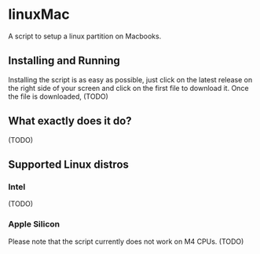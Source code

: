 # linuxMac
A script to setup a linux partition on Macbooks.

## Installing and Running
Installing the script is as easy as possible, just click on the latest release on the right side of your screen and click on the first file to download it.
Once the file is downloaded, (TODO)

## What exactly does it do?
(TODO)

## Supported Linux distros
### Intel
(TODO)
### Apple Silicon
Please note that the script currently does not work on M4 CPUs.
(TODO)
